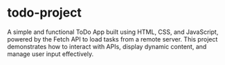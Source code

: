 # todo-project
A simple and functional ToDo App built using HTML, CSS, and JavaScript, powered by the Fetch API to load tasks from a remote server. This project demonstrates how to interact with APIs, display dynamic content, and manage user input effectively.
